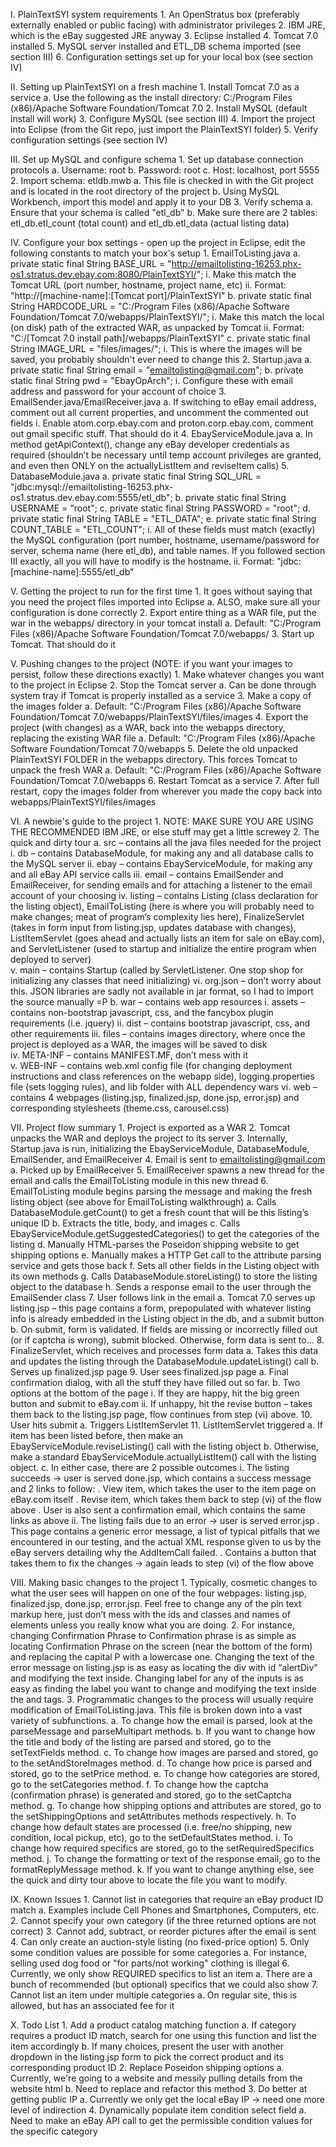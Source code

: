 I. PlainTextSYI system requirements
	1. An OpenStratus box (preferably externally enabled or public facing) with administrator privileges
	2. IBM JRE, which is the eBay suggested JRE anyway
	3. Eclipse installed
	4. Tomcat 7.0 installed
	5. MySQL server installed and ETL_DB schema imported (see section III)
	6. Configuration settings set up for your local box (see section IV)

II. Setting up PlainTextSYI on a fresh machine
	1. Install Tomcat 7.0 as a service
		a. Use the following as the install directory: C:/Program Files (x86)/Apache Software Foundation/Tomcat 7.0
	2. Install MySQL (default install will work)
	3. Configure MySQL (see section III)
	4. Import the project into Eclipse (from the Git repo, just import the PlainTextSYI folder)
	5. Verify configuration settings (see section IV)

III. Set up MySQL and configure schema
	1. Set up database connection protocols
		a. Username: root
		b. Password: root
		c. Host: localhost, port 5555
	2. Import schema: etldb.mwb
		a. This file is checked in with the Git project and is located in the root directory of the project
		b. Using MySQL Workbench, import this model and apply it to your DB
	3. Verify schema 
		a. Ensure that your schema is called "etl_db"
		b. Make sure there are 2 tables: etl_db.etl_count (total count) and etl_db.etl_data (actual listing data)	

IV. Configure your box settings - open up the project in Eclipse, edit the following constants to match your box's setup
	1. EmailToListing.java
		a. private static final String BASE_URL = "http://emailtolisting-16253.phx-os1.stratus.dev.ebay.com:8080/PlainTextSYI/";
				i. Make this match the Tomcat URL (port number, hostname, project name, etc)
				ii. Format: "http://[machine-name]:[Tomcat port]/PlainTextSYI"
		b. private static final String HARDCODE_URL = "C:/Program Files (x86)/Apache Software Foundation/Tomcat 7.0/webapps/PlainTextSYI/";
				i. Make this match the local (on disk) path of the extracted WAR, as unpacked by Tomcat
				ii. Format: "C:/[Tomcat 7.0 install path]/webapps/PlainTextSYI"
		c. private static final String IMAGE_URL = "files/images/";
				i. This is where the images will be saved, you probably shouldn't ever need to change this
	2. Startup.java
		a. private static final String email = "emailtolisting@gmail.com";
		b. private static final String pwd = "EbayOpArch";
			i. Configure these with email address and password for your account of choice
	3. EmailSender.java/EmailReceiver.java
		a. If switching to eBay email address, comment out all current properties, and uncomment the commented out fields
			i. Enable atom.corp.ebay.com and proton.corp.ebay.com, comment out gmail specific stuff. That should do it
	4. EbayServiceModule.java
		a. In method getApiContext(), change any eBay developer credentials as required (shouldn’t be necessary until temp account privileges are granted, and even then ONLY on the actuallyListItem and reviseItem calls)
	5. DatabaseModule.java
		a. private static final String SQL_URL = "jdbc:mysql://emailtolisting-16253.phx-os1.stratus.dev.ebay.com:5555/etl_db";
		b. private static final String USERNAME = "root";
		c. private static final String PASSWORD = "root";
		d. private static final String TABLE = "ETL_DATA";
		e. private static final String COUNT_TABLE = "ETL_COUNT";
			i. All of these fields must match (exactly) the MySQL configuration (port number, hostname, username/password for server, schema name (here etl_db), and table names. If you followed section III exactly, all you will have to modify is the hostname.
			ii. Format: "jdbc:[machine-name]:5555/etl_db"

V. Getting the project to run for the first time
	1. It goes without saying that you need the project files imported into Eclipse
		a. ALSO, make sure all your configuration is done correctly
	2. Export entire thing as a WAR file, put the war in the webapps/ directory in your tomcat install 
		a. Default: "C:/Program Files (x86)/Apache Software Foundation/Tomcat 7.0/webapps/
	3. Start up Tomcat. That should do it

V. Pushing changes to the project (NOTE: if you want your images to persist, follow these directions exactly)
	1. Make whatever changes you want to the project in Eclipse
	2. Stop the Tomcat server 
		a. Can be done through system tray if Tomcat is properly installed as a service
	3. Make a copy of the images folder 
		a. Default: "C:/Program Files (x86)/Apache Software Foundation/Tomcat 7.0/webapps/PlainTextSYI/files/images
	4. Export the project (with changes) as a WAR, back into the webapps directory, replacing the existing WAR file
		a. Default: "C:/Program Files (x86)/Apache Software Foundation/Tomcat 7.0/webapps
	5. Delete the old unpacked PlainTextSYI FOLDER in the webapps directory. This forces Tomcat to unpack the fresh WAR
		a. Default: "C:/Program Files (x86)/Apache Software Foundation/Tomcat 7.0/webapps
	6. Restart Tomcat as a service 
	7. After full restart, copy the images folder from wherever you made the copy back into webapps/PlainTextSYI/files/images
 
VI. A newbie's guide to the project
	1. NOTE: MAKE SURE YOU ARE USING THE RECOMMENDED IBM JRE, or else stuff may get a little screwey
	2. The quick and dirty tour
		a. src – contains all the java files needed for the project
			i. db – contains DatabaseModule, for making any and all database calls to the MySQL server
			ii. ebay – contains EbayServiceModule, for making any and all eBay API service calls
			iii. email – contains EmailSender and EmailReceiver, for sending emails and for attaching a listener to the email account of your choosing
			iv. listing – contains Listing (class declaration for the listing object), EmailToListing (here is where you will probably need to make changes; meat of program’s complexity lies here), FinalizeServlet (takes in form input from listing.jsp, updates database with changes), ListItemServlet (goes ahead and actually lists an item for sale on eBay.com), and ServletListener (used to startup and initialize the entire program when deployed to server)			
			v. main – contains Startup (called by ServletListener. One stop shop for initializing any classes that need initializing)
			vi. org.json – don’t worry about this. JSON libraries are sadly not available in jar format, so I had to import the source manually =P
		b. war – contains web app resources
			i. assets – contains non-bootstrap javascript, css, and the fancybox plugin requirements (i.e. jquery)
			ii. dist – contains bootstrap javascript, css, and other requirements
			iii. files – contains images directory, where once the project is deployed as a WAR, the images will be saved to disk			
			iv. META-INF – contains MANIFEST.MF, don’t mess with it			
			v. WEB-INF – contains web.xml config file (for changing deployment instructions and class references on the webapp side), logging.properties file (sets logging rules), and lib folder with ALL dependency wars
			vi. web – contains 4 webpages (listing.jsp, finalized.jsp, done.jsp, error.jsp) and corresponding stylesheets (theme.css, carousel.css)

VII. Project flow summary
	1. Project is exported as a WAR
	2. Tomcat unpacks the WAR and deploys the project to its server
	3. Internally, Startup.java is run, initializing the EbayServiceModule, DatabaseModule, EmailSender, and EmailReceiver
	4. Email is sent to emailtolisting@gmail.com
		a. Picked up by EmailReceiver
	5. EmailReceiver spawns a new thread for the email and calls the EmailToListing module in this new thread
	6. EmailToListing module begins parsing the message and making the fresh listing object (see above for EmailToListing walkthrough)
		a. Calls DatabaseModule.getCount() to get a fresh count that will be this listing’s unique ID
		b. Extracts the title, body, and images
		c. Calls EbayServiceModule.getSuggestedCategories() to get the categories of the listing
		d. Manually HTML-parses the Poseidon shipping website to get shipping options
		e. Manually makes a HTTP Get call to the attribute parsing service and gets those back
		f. Sets all other fields in the Listing object with its own methods
		g. Calls DatabaseModule.storeListing() to store the listing object to the database
		h. Sends a response email to the user through the EmailSender class
	7. User follows link in the email
		a. Tomcat 7.0 serves up listing.jsp – this page contains a form, prepopulated with whatever listing info is already embedded in the Listing object in the db, and a submit button
		b. On submit, form is validated. If fields are missing or incorrectly filled out (or if captcha is wrong), submit blocked. Otherwise, form data is sent to…
	8. FinalizeServlet, which receives and processes form data
		a. Takes this data and updates the listing through the DatabaseModule.updateListing() call
		b. Serves up finalized.jsp page
	9. User sees finalized.jsp page
		a. Final confirmation dialog, with all the stuff they have filled out so far.
		b. Two options at the bottom of the page
			i.	If they are happy, hit the big green button and submit to eBay.com
			ii.	If unhappy, hit the revise button – takes them back to the listing.jsp page, flow continues from step (vi) above.
	10. User hits submit
		a.	Triggers ListItemServlet
	11. ListItemServlet triggered
		a. If item has been listed before, then make an EbayServiceModule.reviseListing() call with the listing object
		b. Otherwise, make a standard EbayServiceModule.actuallyListItem() call with the listing object.
		c. In either case, there are 2 possible outcomes
			i. The listing succeeds -> user is served done.jsp, which contains a success message and 2 links to follow: 
				. View item, which takes the user to the item page on eBay.com itself
				. Revise item, which takes them back to step (vi) of the flow above
				. User is also sent a confirmation email, which contains the same links as above
			ii.	The listing fails due to an error -> user is served error.jsp
				. This page contains a generic error message, a list of typical pitfalls that we encountered in our testing, and the actual XML response given to us by the eBay servers detailing why the AddItemCall failed.
				. Contains a button that takes them to fix the changes -> again leads to step (vi) of the flow above

VIII. Making basic changes to the project
	1. Typically, cosmetic changes to what the user sees will happen on one of the four webpages: listing.jsp, finalized.jsp, done.jsp, error.jsp. Feel free to change any of the pln text markup here, just don’t mess with the ids and classes and names of elements unless you really know what you are doing. 
	2. For instance, changing Confirmation Phrase to Confirmation phrase is as simple as locating Confirmation Phrase on the screen (near the bottom of the form) and replacing the capital P with a lowercase one. Changing the text of the error message on listing.jsp is as easy as locating the div with id “alertDiv” and modifying the text inside. Changing label for any of the inputs is as easy as finding the label you want to change and modifying the text inside the <label> and </label> tags.
	3. Programmatic changes to the process will usually require modification of EmailToListing.java. This file is broken down into a vast variety of subfunctions. 
		a. To change how the email is parsed, look at the parseMessage and parseMultipart methods.
		b. If you want to change how the title and body of the listing are parsed and stored, go to the setTextFields method. 
		c. To change how images are parsed and stored, go to the setAndStoreImages method. 
		d. To change how price is parsed and stored, go to the setPrice method. 
		e. To change how categories are stored, go to the setCategories method. 
		f. To change how the captcha (confirmation phrase) is generated and stored, go to the setCaptcha method. 
		g. To change how shipping options and attributes are stored, go to the setShippingOptions and setAttributes methods respectively. 
		h. To change how default states are processed (i.e. free/no shipping, new condition, local pickup, etc), go to the setDefaultStates method. 
		i. To change how required specifics are stored, go to the setRequiredSpecifics method. 
		j. To change the formatting or text of the response email, go to the formatReplyMessage method.
		k. If you want to change anything else, see the quick and dirty tour above to locate the file you want to modify.

IX. Known Issues
	1. Cannot list in categories that require an eBay product ID match
		a. Examples include Cell Phones and Smartphones, Computers, etc.
	2. Cannot specify your own category (if the three returned options are not correct)
	3. Cannot add, subtract, or reorder pictures after the email is sent
	4. Can only create an auction-style listing (no fixed-price option)
	5. Only some condition values are possible for some categories
		a. For instance, selling used dog food or "for parts/not working" clothing is illegal
	6. Currently, we only show REQUIRED specifics to list an item
		a. There are a bunch of recommended (but optional) specifics that we could also show
	7. Cannot list an item under multiple categories
		a. On regular site, this is allowed, but has an associated fee for it

X. Todo List
	1. Add a product catalog matching function
		a. If category requires a product ID match, search for one using this function and list the item accordingly
		b. If many choices, present the user with another dropdown in the listing.jsp form to pick the correct product and its corresponding product ID
	2. Replace Poseidon shipping options
		a. Currently, we're going to a website and messily pulling details from the website html
		b. Need to replace and refactor this method
	3. Do better at getting public IP
		a. Currently we only get the local eBay IP -> need one more level of indirection
	4. Dynamically populate item condition select field
		a. Need to make an eBay API call to get the permissible condition values for the specific category